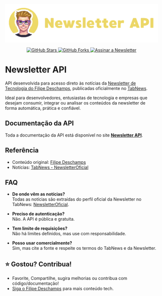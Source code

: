 <div align="center">
    <img src="media/logo.png" alt="Newsletter API Logo" width="800px"/>
</div>
<p align="center">
  <a href="https://github.com/matheusaudibert/newsletter-api/stargazers">
    <img src="https://img.shields.io/github/stars/matheusaudibert/newsletter-api?color=ecd767&logo=github&style=flat-square" alt="GitHub Stars" width="108px">
  </a>
  <a href="https://github.com/matheusaudibert/newsletter-api/fork">
    <img src="https://img.shields.io/github/forks/matheusaudibert/newsletter-api?color=ecd767&logo=github&style=flat-square" alt="GitHub Forks" width="108px">
  </a>
  <a href="https://filipedeschamps.com.br/newsletter" target="_blank">
    <img src="https://img.shields.io/badge/assinar%20newsletter-104.541%20leitores%20ativos-ecd767?style=flat-square&logo=gmail&logoColor=white&color=ecd767" alt="Assinar a Newsletter" width="400px">
  </a>
</p>

# Newsletter API

API desenvolvida para acesso direto às notícias da [Newsletter de Tecnologia do Filipe Deschamps](https://filipedeschamps.com.br/newsletter), publicadas oficialmente no [TabNews](https://www.tabnews.com.br/NewsletterOficial).

Ideal para desenvolvedores, entusiastas de tecnologia e empresas que desejam consumir, integrar ou analisar os conteúdos da newsletter de forma automática, prática e confiável.

## Documentação da API

Toda a documentação da API está disponível no site [**Newsletter API**](https://newsletter.audibert.dev).

## Referência

- Conteúdo original: [Filipe Deschamps](https://filipedeschamps.com.br)
- Notícias: [TabNews - NewsletterOficial](https://www.tabnews.com.br/NewsletterOficial)

## FAQ

- **De onde vêm as notícias?**  
  Todas as notícias são extraídas do perfil oficial da Newsletter no TabNews: [NewsletterOficial](https://www.tabnews.com.br/NewsletterOficial).

- **Preciso de autenticação?**  
  Não. A API é pública e gratuita.

- **Tem limite de requisições?**  
  Não há limites definidos, mas use com responsabilidade.

- **Posso usar comercialmente?**  
  Sim, mas cite a fonte e respeite os termos do TabNews e da Newsletter.

## ⭐ Gostou? Contribua!

- Favorite, Compartilhe, sugira melhorias ou contribua com código/documentação!
- [Siga o Filipe Deschamps](https://www.youtube.com/@FilipeDeschamps) para mais conteúdo tech.
